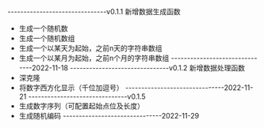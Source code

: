 -------------------------------v0.1.1
新增数据生成函数
 - 生成一个随机数
 - 生成一个随机数组
 - 生成一个以某天为起始，之前n天的字符串数组
 - 生成一个以某月为起始，之前n个月的字符串数组
-------------------------------2022-11-18
-------------------------------v0.1.2
新增数据处理函数
 - 深克隆
 - 将数字西方化显示（千位加逗号）
-------------------------------2022-11-21
-------------------------------v0.1.5
 - 生成数字序列（可配置起始点位及长度）
 - 生成随机编码
-------------------------------2022-11-29

